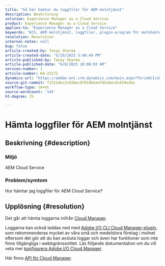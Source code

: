 ```yaml
---
title: "Så här hämtar du loggfiler för AEM molntjänst"
description: Beskrivning
solution: Experience Manager as a Cloud Service
product: Experience Manager as a Cloud Service
applies-to: "Experience Manager as a Cloud Service"
keywords: "KCS, AEM molntjänst, loggfiler, plugin-program för molnhantering"
resolution: Resolution
internal-notes: null
bug: false
article-created-by: Tanay Sharma .
article-created-date: "5/29/2023 3:48:44 PM"
article-published-by: Tanay Sharma .
article-published-date: "6/8/2023 10:00:03 AM"
version-number: 1
article-number: KA-22172
dynamics-url: "https://adobe-ent.crm.dynamics.com/main.aspx?forceUCI=1&pagetype=entityrecord&etn=knowledgearticle&id=7a075947-38fe-ed11-8f6e-6045bd006b3d"
source-git-commit: f1521dec2c828ac9781db4aefdb16ecdc819e3ba
workflow-type: tm+mt
source-wordcount: '145'
ht-degree: 2%

---
```


# Hämta loggfiler för AEM molntjänst

## Beskrivning {#description}


### <b>Miljö</b>

AEM Cloud Service



### <b>Problem/symtom</b>

Hur hämtar jag loggfiler för AEM Cloud Service?




## Upplösning {#resolution}


Det går att hämta loggarna inifrån [Cloud Manager](https://experienceleague.adobe.com/docs/experience-manager-cloud-service/content/implementing/using-cloud-manager/manage-logs.html?lang=en).

Loggarna kan också laddas ned med [Adobe I/O CLI Cloud Manager-plugin](https://github.com/adobe/aio-cli-plugin-cloudmanager), som rekommenderas mycket av våra små och medelstora företag i molnet eftersom det gör att du kan avsluta loggar och även har funktioner som inte finns tillgängliga i webbgränssnittet. Läs följande dokumentation om du vill veta mer [konfigurera Adobe I/O Cloud Manager](https://experienceleaguecommunities.adobe.com/t5/adobe-experience-manager/setting-up-adobe-i-o-cli-for-cloud-manager-aem-community-blog/m-p/380156).

Här finns [API för Cloud Manager](https://developer.adobe.com/experience-cloud/cloud-manager/reference/api/#operation/getEnvironmentLogs).
